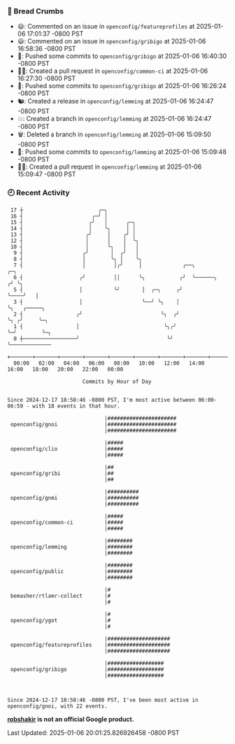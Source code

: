 ### 🍞 Bread Crumbs

 * 😃: Commented on an issue in `openconfig/featureprofiles` at 2025-01-06 17:01:37 -0800 PST
 * 😃: Commented on an issue in `openconfig/gribigo` at 2025-01-06 16:58:36 -0800 PST
 * 🚢: Pushed some commits to `openconfig/gribigo` at 2025-01-06 16:40:30 -0800 PST
 * ✍🏼: Created a pull request in `openconfig/common-ci` at 2025-01-06 16:27:30 -0800 PST
 * 🚢: Pushed some commits to `openconfig/gribigo` at 2025-01-06 16:26:24 -0800 PST
 * 🐿: Created a release in `openconfig/lemming` at 2025-01-06 16:24:47 -0800 PST
 * 💥: Created a branch in `openconfig/lemming` at 2025-01-06 16:24:47 -0800 PST
 * 🗑: Deleted a branch in `openconfig/lemming` at 2025-01-06 15:09:50 -0800 PST
 * 🚢: Pushed some commits to `openconfig/lemming` at 2025-01-06 15:09:48 -0800 PST
 * ✍🏼: Created a pull request in `openconfig/lemming` at 2025-01-06 15:09:47 -0800 PST

### 🕘 Recent Activity
```
 17 ┼                        ╭─╮
 16 ┤                      ╭─╯ │
 15 ┤                     ╭╯   │      ╭─╮
 14 ┤                     │    ╰╮     │ │
 13 ┤                    ╭╯     │    ╭╯ │
 12 ┤                    │      │    │  ╰╮
 10 ┤                    │      ╰╮   │   │
  9 ┤                   ╭╯       │  ╭╯   │
  8 ┤                   │        ╰╮ │    ╰╮
  7 ┤                   │         │╭╯     │             ╭──╮            ╭─╮
  6 ┤                  ╭╯         ││      ╰╮           ╭╯  ╰──────╮    ╭╯ ╰╮
  5 ┤                  │          ╰╯       │  ╭─╮     ╭╯          ╰────╯   │
  3 ┤                  │                   ╰──╯ ╰╮    │                    ╰╮   ╭─────╮
  2 ┤                 ╭╯                         ╰╮  ╭╯                     ╰╮ ╭╯     ╰─╮
  1 ┤                 │                           ╰╮╭╯                       ╰─╯        ╰─╮
  0 ┼─────────────────╯                            ╰╯                                     ╰─────────────
    +───────+───────+───────+───────+───────+───────+───────+───────+───────+───────+───────+───────+────
  00:00   02:00   04:00   06:00   08:00   10:00   12:00   14:00   16:00   18:00   20:00   22:00   00:00   

						Commits by Hour of Day


Since 2024-12-17 18:58:46 -0800 PST, I'm most active between 06:00-06:59 - with 18 events in that hour.

```



```
                               |######################
 openconfig/gnoi               |######################
                               |######################

                               |#####
 openconfig/clio               |#####
                               |#####

                               |##
 openconfig/gribi              |##
                               |##

                               |##########
 openconfig/gnmi               |##########
                               |##########

                               |#####
 openconfig/common-ci          |#####
                               |#####

                               |########
 openconfig/lemming            |########
                               |########

                               |########
 openconfig/public             |########
                               |########

                               |#
 bemasher/rtlamr-collect       |#
                               |#

                               |#
 openconfig/ygot               |#
                               |#

                               |####################
 openconfig/featureprofiles    |####################
                               |####################

                               |##################
 openconfig/gribigo            |##################
                               |##################



Since 2024-12-17 18:58:46 -0800 PST, I've been most active in openconfig/gnoi, with 22 events.

```
**[robshakir](mailto:robjs@google.com) is not an official Google product.**  


Last Updated: 2025-01-06 20:01:25.826926458 -0800 PST
